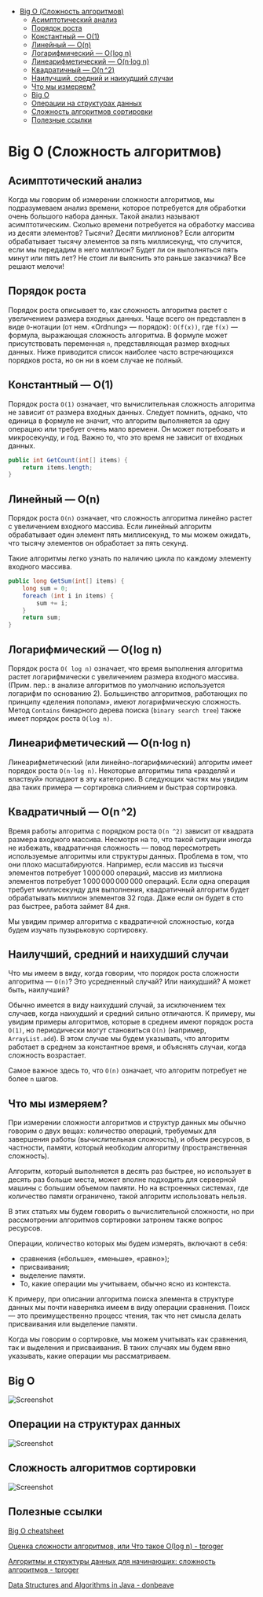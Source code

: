 <!-- TOC -->
* [Big O (Сложность алгоритмов)](#big-o-сложность-алгоритмов)
  * [Асимптотический анализ](#асимптотический-анализ)
  * [Порядок роста](#порядок-роста)
  * [Константный — O(1)](#константный--o1)
  * [Линейный — O(n)](#линейный--on)
  * [Логарифмический — O( log n)](#логарифмический--olog-n)
  * [Линеарифметический — O(n·log n)](#линеарифметический--onlog-n)
  * [Квадратичный — O(n ^2)](#квадратичный--on2)
  * [Наилучший, средний и наихудший случаи](#наилучший-средний-и-наихудший-случаи)
  * [Что мы измеряем?](#что-мы-измеряем)
  * [Big O](#big-o)
  * [Операции на структурах данных](#операции-на-структурах-данных)
  * [Сложность алгоритмов сортировки](#сложность-алгоритмов-сортировки)
  * [Полезные ссылки](#полезные-ссылки)
<!-- TOC -->

# Big O (Сложность алгоритмов)

## Асимптотический анализ

Когда мы говорим об измерении сложности алгоритмов, мы подразумеваем анализ времени, которое потребуется для обработки очень большого набора данных. 
Такой анализ называют асимптотическим. Сколько времени потребуется на обработку массива из десяти элементов? Тысячи? Десяти миллионов? Если алгоритм 
обрабатывает тысячу элементов за пять миллисекунд, что случится, если мы передадим в него миллион? Будет ли он выполняться пять минут или пять лет? 
Не стоит ли выяснить это раньше заказчика? Все решают мелочи!

## Порядок роста

Порядок роста описывает то, как сложность алгоритма растет с увеличением размера входных данных. Чаще всего он представлен в виде `O`-нотации (от нем. 
«Ordnung» — порядок) : `O(f(x))`, где `f(x)` — формула, выражающая сложность алгоритма. В формуле может присутствовать переменная `n`, представляющая размер 
входных данных. Ниже приводится список наиболее часто встречающихся порядков роста, но он ни в коем случае не полный.

## Константный — O(1)

Порядок роста `O(1)` означает, что вычислительная сложность алгоритма не зависит от размера входных данных. Следует помнить, однако, что единица в формуле не
значит, что алгоритм выполняется за одну операцию или требует очень мало времени. Он может потребовать и микросекунду, и год. Важно то, что это время не 
зависит от входных данных.

```java
public int GetCount(int[] items) {
    return items.length;
}
```

## Линейный — O(n)

Порядок роста `O(n)` означает, что сложность алгоритма линейно растет с увеличением входного массива. Если линейный алгоритм обрабатывает один элемент пять 
миллисекунд, то мы можем ожидать, что тысячу элементов он обработает за пять секунд.

Такие алгоритмы легко узнать по наличию цикла по каждому элементу входного массива.

```java
public long GetSum(int[] items) {
    long sum = 0;
    foreach (int i in items) {
        sum += i;
    }
    return sum;
}
```

## Логарифмический — O( log n)
Порядок роста `O( log n)` означает, что время выполнения алгоритма растет логарифмически с увеличением размера входного массива. (Прим. пер.: в анализе 
алгоритмов по умолчанию используется логарифм по основанию 2). Большинство алгоритмов, работающих по принципу «деления пополам», имеют логарифмическую 
сложность. Метод `Contains` бинарного дерева поиска (`binary search tree`) также имеет порядок роста `O(log n)`.

## Линеарифметический — O(n·log n)

Линеарифметический (или линейно-логарифмический) алгоритм имеет порядок роста `O(n·log n)`. Некоторые алгоритмы типа «разделяй и властвуй» попадают в эту
категорию. В следующих частях мы увидим два таких примера — сортировка слиянием и быстрая сортировка.

## Квадратичный — O(n ^2)

Время работы алгоритма с порядком роста `O(n ^2)` зависит от квадрата размера входного массива. Несмотря на то, что такой ситуации иногда не избежать, 
квадратичная сложность — повод пересмотреть используемые алгоритмы или структуры данных. Проблема в том, что они плохо масштабируются. 
Например, если массив из тысячи элементов потребует 1 000 000 операций, массив из миллиона элементов потребует 1 000 000 000 000 операций. 
Если одна операция требует миллисекунду для выполнения, квадратичный алгоритм будет обрабатывать миллион элементов 32 года. 
Даже если он будет в сто раз быстрее, работа займет 84 дня.

Мы увидим пример алгоритма с квадратичной сложностью, когда будем изучать пузырьковую сортировку.

## Наилучший, средний и наихудший случаи

Что мы имеем в виду, когда говорим, что порядок роста сложности алгоритма — `O(n)`? Это усредненный случай? Или наихудший? А может быть, наилучший?

Обычно имеется в виду наихудший случай, за исключением тех случаев, когда наихудший и средний сильно отличаются. К примеру, мы увидим примеры алгоритмов, 
которые в среднем имеют порядок роста `O(1)`, но периодически могут становиться `O(n)` (например, `ArrayList.add`). В этом случае мы будем указывать, что 
алгоритм работает в среднем за константное время, и объяснять случаи, когда сложность возрастает.

Самое важное здесь то, что `O(n)` означает, что алгоритм потребует не более `n` шагов.

## Что мы измеряем?

При измерении сложности алгоритмов и структур данных мы обычно говорим о двух вещах: количество операций, требуемых для завершения работы 
(вычислительная сложность), и объем ресурсов, в частности, памяти, который необходим алгоритму (пространственная сложность).

Алгоритм, который выполняется в десять раз быстрее, но использует в десять раз больше места, может вполне подходить для серверной машины с большим объемом
памяти. Но на встроенных системах, где количество памяти ограничено, такой алгоритм использовать нельзя.

В этих статьях мы будем говорить о вычислительной сложности, но при рассмотрении алгоритмов сортировки затронем также вопрос ресурсов.

Операции, количество которых мы будем измерять, включают в себя:

- сравнения («больше», «меньше», «равно»);
- присваивания;
- выделение памяти.
- То, какие операции мы учитываем, обычно ясно из контекста.

К примеру, при описании алгоритма поиска элемента в структуре данных мы почти наверняка имеем в виду операции сравнения. Поиск — это преимущественно процесс 
чтения, так что нет смысла делать присваивания или выделение памяти.

Когда мы говорим о сортировке, мы можем учитывать как сравнения, так и выделения и присваивания. В таких случаях мы будем явно указывать, какие операции мы 
рассматриваем.

## Big O

![Screenshot](../../resources/BigO.png)

## Операции на структурах данных

![Screenshot](../../resources/CommonDataStructureOperations.png)

## Сложность алгоритмов сортировки

![Screenshot](../../resources/ArraySortingAlgorithms.png)

## Полезные ссылки

[Big O cheatsheet](https://www.bigocheatsheet.com/)

[Оценка сложности алгоритмов, или Что такое О(log n) - tproger](https://tproger.ru/articles/computational-complexity-explained/)

[Алгоритмы и структуры данных для начинающих: сложность алгоритмов - tproger](https://tproger.ru/translations/algorithms-and-data-structures/)

[Data Structures and Algorithms in Java - donbeave](https://github.com/donbeave/interview)
